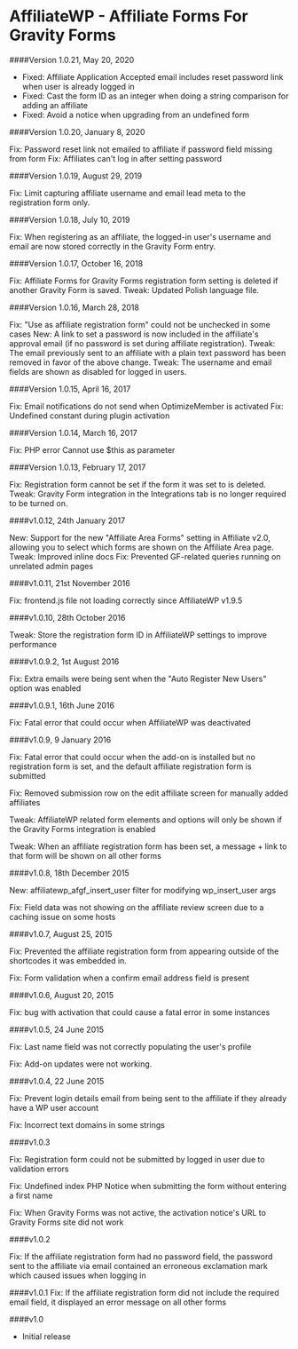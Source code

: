 AffiliateWP - Affiliate Forms For Gravity Forms
====================

####Version 1.0.21, May 20, 2020

- Fixed: Affiliate Application Accepted email includes reset password link when user is already logged in
- Fixed: Cast the form ID as an integer when doing a string comparison for adding an affiliate
- Fixed: Avoid a notice when upgrading from an undefined form

####Version 1.0.20, January 8, 2020

Fix: Password reset link not emailed to affiliate if password field missing from form
Fix: Affiliates can't log in after setting password

####Version 1.0.19, August 29, 2019

Fix: Limit capturing affiliate username and email lead meta to the registration form only.

####Version 1.0.18, July 10, 2019

Fix: When registering as an affiliate, the logged-in user's username and email are now stored correctly in the Gravity Form entry.

####Version 1.0.17, October 16, 2018

Fix: Affiliate Forms for Gravity Forms registration form setting is deleted if another Gravity Form is saved.
Tweak: Updated Polish language file.

####Version 1.0.16, March 28, 2018

Fix: "Use as affiliate registration form" could not be unchecked in some cases
New: A link to set a password is now included in the affiliate's approval email (if no password is set during affiliate registration).
Tweak: The email previously sent to an affiliate with a plain text password has been removed in favor of the above change.
Tweak: The username and email fields are shown as disabled for logged in users.

####Version 1.0.15, April 16, 2017

Fix: Email notifications do not send when OptimizeMember is activated
Fix: Undefined constant during plugin activation

####Version 1.0.14, March 16, 2017

Fix: PHP error Cannot use $this as parameter

####Version 1.0.13, February 17, 2017

Fix: Registration form cannot be set if the form it was set to is deleted.
Tweak: Gravity Form integration in the Integrations tab is no longer required to be turned on.

####v1.0.12, 24th January 2017

New: Support for the new "Affiliate Area Forms" setting in Affiliate v2.0, allowing you to select which forms are shown on the Affiliate Area page.
Tweak: Improved inline docs
Fix: Prevented GF-related queries running on unrelated admin pages

####v1.0.11, 21st November 2016

Fix: frontend.js file not loading correctly since AffiliateWP v1.9.5

####v1.0.10, 28th October 2016

Tweak: Store the registration form ID in AffiliateWP settings to improve performance

####v1.0.9.2, 1st August 2016

Fix: Extra emails were being sent when the "Auto Register New Users" option was enabled

####v1.0.9.1, 16th June 2016

Fix: Fatal error that could occur when AffiliateWP was deactivated

####v1.0.9, 9 January 2016

Fix: Fatal error that could occur when the add-on is installed but no registration form is set, and the default affiliate registration form is submitted

Fix: Removed submission row on the edit affiliate screen for manually added affiliates

Tweak: AffiliateWP related form elements and options will only be shown if the Gravity Forms integration is enabled

Tweak: When an affiliate registration form has been set, a message + link to that form will be shown on all other forms

####v1.0.8, 18th December 2015

New: affiliatewp_afgf_insert_user filter for modifying wp_insert_user args

Fix: Field data was not showing on the affiliate review screen due to a caching issue on some hosts

####v1.0.7, August 25, 2015

Fix: Prevented the affiliate registration form from appearing outside of the shortcodes it was embedded in.

Fix: Form validation when a confirm email address field is present

####v1.0.6, August 20, 2015

Fix: bug with activation that could cause a fatal error in some instances

####v1.0.5, 24 June 2015

Fix: Last name field was not correctly populating the user's profile

Fix: Add-on updates were not working.

####v1.0.4, 22 June 2015

Fix: Prevent login details email from being sent to the affiliate if they already have a WP user account

Fix: Incorrect text domains in some strings

####v1.0.3

Fix: Registration form could not be submitted by logged in user due to validation errors

Fix: Undefined index PHP Notice when submitting the form without entering a first name

Fix: When Gravity Forms was not active, the activation notice's URL to Gravity Forms site did not work

####v1.0.2

Fix: If the affiliate registration form had no password field, the password sent to the affiliate via email contained an erroneous exclamation mark which caused issues when logging in

####v1.0.1
Fix: If the affiliate registration form did not include the required email field, it displayed an error message on all other forms

####v1.0

* Initial release

